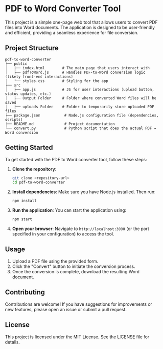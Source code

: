 # PDF to Word Converter Tool

This project is a simple one-page web tool that allows users to convert PDF files into Word documents. The application is designed to be user-friendly and efficient, providing a seamless experience for file conversion.

## Project Structure

```
pdf-to-word-converter
├── public
│   ├── index.html        # The main page that users interact with
│   ├── pdfToWord.js      # Handles PDF-to-Word conversion logic (likely front-end interactions)
│   └── styles.css        # Styling for the app
├── src
│   ├── app.js            # JS for user interactions (upload button, status updates, etc.)
│   ├── Output Folder     # Folder where converted Word files will be saved
│   ├── uploads Folder    # Folder to temporarily store uploaded PDF files
├── package.json           # Node.js configuration file (dependencies, scripts)
├── README.md              # Project documentation
└── convert.py             # Python script that does the actual PDF → Word conversion

```

## Getting Started

To get started with the PDF to Word converter tool, follow these steps:

1. **Clone the repository**:
   ```bash
   git clone <repository-url>
   cd pdf-to-word-converter
   ```

2. **Install dependencies**:
   Make sure you have Node.js installed. Then run:
   ```bash
   npm install
   ```

3. **Run the application**:
   You can start the application using:
   ```bash
   npm start
   ```

4. **Open your browser**:
   Navigate to `http://localhost:3000` (or the port specified in your configuration) to access the tool.

## Usage

1. Upload a PDF file using the provided form.
2. Click the "Convert" button to initiate the conversion process.
3. Once the conversion is complete, download the resulting Word document.

## Contributing

Contributions are welcome! If you have suggestions for improvements or new features, please open an issue or submit a pull request.

## License

This project is licensed under the MIT License. See the LICENSE file for details.
